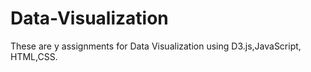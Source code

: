 # Data-Visualization

These are y assignments for Data Visualization using D3.js,JavaScript, HTML,CSS.
